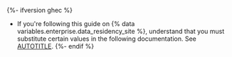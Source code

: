 {%- ifversion ghec %}
* If you're following this guide on {% data variables.enterprise.data_residency_site %}, understand that you must substitute certain values in the following documentation. See [AUTOTITLE](/actions/security-for-github-actions/security-hardening-your-deployments/about-security-hardening-with-openid-connect#following-these-guides-on-ghecom).
{%- endif %}
